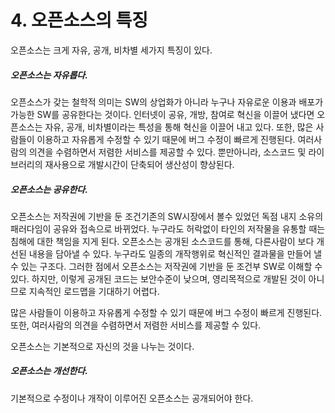 # 4. 오픈소스의 특징

오픈소스는 크게 자유, 공개, 비차별 세가지 특징이 있다.

##### 오픈소스는 자유롭다.

오픈소스가 갖는 철학적 의미는 SW의 상업화가 아니라 누구나 자유로운 이용과 배포가 가능한 SW를 공유한다는 것이다. 인터넷이 공유, 개방, 참여로 혁신을 이끌어 냈다면 오픈소스는 자유, 공개, 비차별이라는 특성을 통해 혁신을 이끌어 내고 있다. 또한, 많은 사람들이 이용하고 자유롭게 수정할 수 있기 때문에 버그 수정이 빠르게 진행된다. 여러사람의 의견을 수렴하면서 저렴한 서비스를 제공할 수 있다. 뿐만아니라, 소스코드 및 라이브러리의 재사용으로 개발시간이 단축되어 생산성이 향상된다.

##### 오픈소스는 공유한다.

오픈소스는 저작권에 기반을 둔 조건기존의 SW시장에서 볼수 있었던 독점 내지 소유의 패러다임이 공유와 접속으로 바뀌었다. 누구라도 허락없이 타인의 저작물을 유통할 때는 침해에 대한 책임을 지게 된다. 오픈소스는 공개된 소스코드를 통해, 다른사람이 보다 개선된 내용을 담아낼 수 있다. 누구라도 일종의 개작행위로 혁신적인 결과물을 만들어 낼 수 있는 구조다. 그러한 점에서 오픈소스는 저작권에 기반을 둔 조건부 SW로 이해할 수 있다. 하지만, 이렇게 공개된 코드는 보안수준이 낮으며, 영리목적으로 개발된 것이 아니므로 지속적인 로드맵을 기대하기 어렵다.

많은 사람들이 이용하고 자유롭게 수정할 수 있기 때문에 버그 수정이 빠르게 진행된다. 또한, 여러사람의 의견을 수렴하면서 저렴한 서비스를 제공할 수 있다.

오픈소스는 기본적으로 자신의 것을 나누는 것이다.

##### 오픈소스는 개선한다.

기본적으로 수정이나 개작이 이루어진 오픈소스는 공개되어야 한다.

